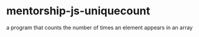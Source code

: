 # mentorship-js-uniquecount
a program that counts the number of times an element appears in an array
